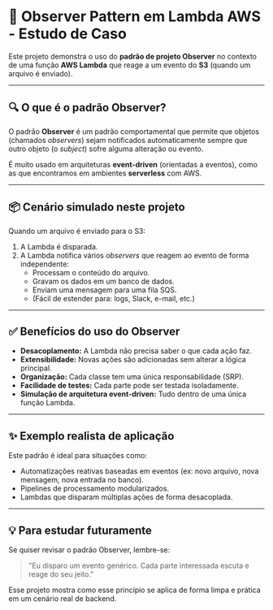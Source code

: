 # 🧩 Observer Pattern em Lambda AWS - Estudo de Caso

Este projeto demonstra o uso do **padrão de projeto Observer** no contexto de uma função **AWS Lambda** que reage a um evento do **S3** (quando um arquivo é enviado).

---

## 🔍 O que é o padrão Observer?

O padrão **Observer** é um padrão comportamental que permite que objetos (chamados *observers*) sejam notificados automaticamente sempre que outro objeto (o *subject*) sofre alguma alteração ou evento.

É muito usado em arquiteturas **event-driven** (orientadas a eventos), como as que encontramos em ambientes **serverless** com AWS.

---

## 📦 Cenário simulado neste projeto

Quando um arquivo é enviado para o S3:

1. A Lambda é disparada.
2. A Lambda notifica vários *observers* que reagem ao evento de forma independente:
   - Processam o conteúdo do arquivo.
   - Gravam os dados em um banco de dados.
   - Enviam uma mensagem para uma fila SQS.
   - (Fácil de estender para: logs, Slack, e-mail, etc.)

---

## ✅ Benefícios do uso do Observer

- **Desacoplamento:** A Lambda não precisa saber o que cada ação faz.
- **Extensibilidade:** Novas ações são adicionadas sem alterar a lógica principal.
- **Organização:** Cada classe tem uma única responsabilidade (SRP).
- **Facilidade de testes:** Cada parte pode ser testada isoladamente.
- **Simulação de arquitetura event-driven:** Tudo dentro de uma única função Lambda.

---

## ✨ Exemplo realista de aplicação

Este padrão é ideal para situações como:

- Automatizações reativas baseadas em eventos (ex: novo arquivo, nova mensagem, nova entrada no banco).
- Pipelines de processamento modularizados.
- Lambdas que disparam múltiplas ações de forma desacoplada.

---

## 💡 Para estudar futuramente

Se quiser revisar o padrão Observer, lembre-se:

> "Eu disparo um evento genérico. Cada parte interessada escuta e reage do seu jeito."

Esse projeto mostra como esse princípio se aplica de forma limpa e prática em um cenário real de backend.
